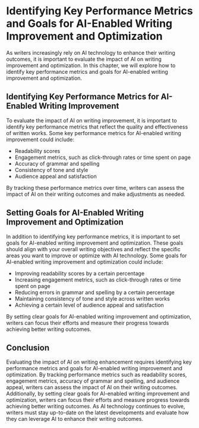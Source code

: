 Identifying Key Performance Metrics and Goals for AI-Enabled Writing Improvement and Optimization
================================================================================================================================================================

As writers increasingly rely on AI technology to enhance their writing outcomes, it is important to evaluate the impact of AI on writing improvement and optimization. In this chapter, we will explore how to identify key performance metrics and goals for AI-enabled writing improvement and optimization.

Identifying Key Performance Metrics for AI-Enabled Writing Improvement
----------------------------------------------------------------------

To evaluate the impact of AI on writing improvement, it is important to identify key performance metrics that reflect the quality and effectiveness of written works. Some key performance metrics for AI-enabled writing improvement could include:

* Readability scores
* Engagement metrics, such as click-through rates or time spent on page
* Accuracy of grammar and spelling
* Consistency of tone and style
* Audience appeal and satisfaction

By tracking these performance metrics over time, writers can assess the impact of AI on their writing outcomes and make adjustments as needed.

Setting Goals for AI-Enabled Writing Improvement and Optimization
-----------------------------------------------------------------

In addition to identifying key performance metrics, it is important to set goals for AI-enabled writing improvement and optimization. These goals should align with your overall writing objectives and reflect the specific areas you want to improve or optimize with AI technology. Some goals for AI-enabled writing improvement and optimization could include:

* Improving readability scores by a certain percentage
* Increasing engagement metrics, such as click-through rates or time spent on page
* Reducing errors in grammar and spelling by a certain percentage
* Maintaining consistency of tone and style across written works
* Achieving a certain level of audience appeal and satisfaction

By setting clear goals for AI-enabled writing improvement and optimization, writers can focus their efforts and measure their progress towards achieving better writing outcomes.

Conclusion
----------

Evaluating the impact of AI on writing enhancement requires identifying key performance metrics and goals for AI-enabled writing improvement and optimization. By tracking performance metrics such as readability scores, engagement metrics, accuracy of grammar and spelling, and audience appeal, writers can assess the impact of AI on their writing outcomes. Additionally, by setting clear goals for AI-enabled writing improvement and optimization, writers can focus their efforts and measure progress towards achieving better writing outcomes. As AI technology continues to evolve, writers must stay up-to-date on the latest developments and evaluate how they can leverage AI to enhance their writing outcomes.
